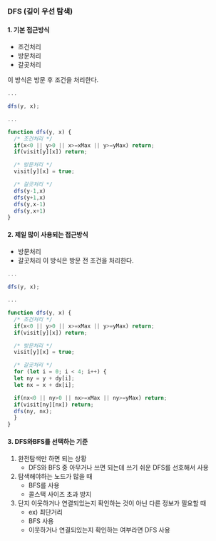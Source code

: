### DFS (깊이 우선 탐색)

#### 1. 기본 접근방식

- 조건처리
- 방문처리
- 갈곳처리

이 방식은 방문 후 조건을 처리한다.

```javascript
...

dfs(y, x);

...

function dfs(y, x) {
  /* 조건처리 */
  if(x<0 || y>0 || x>=xMax || y>=yMax) return;
  if(visit[y][x]) return;

  /* 방문처리 */
  visit[y][x] = true;

  /* 갈곳처리 */
  dfs(y-1,x)
  dfs(y+1,x)
  dfs(y,x-1)
  dfs(y,x+1)
}
```

#### 2. 제일 많이 사용되는 접근방식

- 방문처리
- 갈곳처리
  이 방식은 방문 전 조건을 처리한다.

```javascript
...

dfs(y, x);

...

function dfs(y, x) {
  /* 조건처리 */
  if(x<0 || y>0 || x>=xMax || y>=yMax) return;
  if(visit[y][x]) return;

  /* 방문처리 */
  visit[y][x] = true;

  /* 갈곳처리 */
  for (let i = 0; i < 4; i++) {
  let ny = y + dy[i];
  let nx = x + dx[i];

  if(nx<0 || ny>0 || nx>=xMax || ny>=yMax) return;
  if(visit[ny][nx]) return;
  dfs(ny, nx);
  }
}
```

#### 3. DFS와BFS를 선택하는 기준

1. 완전탐색만 하면 되는 상황
   - DFS와 BFS 중 아무거나 쓰면 되는데 쓰기 쉬운 DFS를 선호해서 사용
2. 탐색해야하는 노드가 많을 때
   - BFS를 사용
   - 콜스택 사이즈 초과 방지
3. 단지 이웃하거나 연결되있는지 확인하는 것이 아닌 다른 정보가 필요할 때
   - ex) 최단거리
   - BFS 사용
   - 이웃하거나 연결되있는지 확인하는 여부라면 DFS 사용

